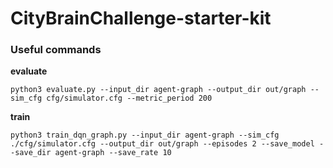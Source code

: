 # CityBrainChallenge-starter-kit

### Useful commands
__evaluate__
```
python3 evaluate.py --input_dir agent-graph --output_dir out/graph --sim_cfg cfg/simulator.cfg --metric_period 200
```
__train__
```
python3 train_dqn_graph.py --input_dir agent-graph --sim_cfg ./cfg/simulator.cfg --output_dir out/graph --episodes 2 --save_model --save_dir agent-graph --save_rate 10 
```